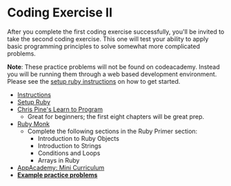 # Coding Exercise II

After you complete the first coding exercise successfully, you'll be
invited to take the second coding exercise. This one will test your
ability to apply basic programming principles to solve somewhat more
complicated problems.

**Note**: These practice problems will not be found on codeacademy. Instead you
will be running them through a web based development environment. Please see the
[setup ruby instructions][setup] on how to get started.

* [Instructions][instructions]
* [Setup Ruby][setup]
* [Chris Pine's Learn to Program][chris-pine]
    * Great for beginners; the first eight chapters will be great prep.
* [Ruby Monk][ruby-monk]
    * Complete the following sections in the Ruby Primer section:
        * Introduction to Ruby Objects
        * Introduction to Strings
        * Conditions and Loops
        * Arrays in Ruby
* [AppAcademy: Mini Curriculum][mini-curriculum]
* **[Example practice problems][practice-problems]**

[instructions]: ./instructions.md
[setup]: ../coding-test-1/setup.md
[chris-pine]: http://filepi.com/i/kF0llED
[ruby-monk]: http://rubymonk.com
[mini-curriculum]: ../mini-curriculum/README.md
[practice-problems]: ./practice-problems

